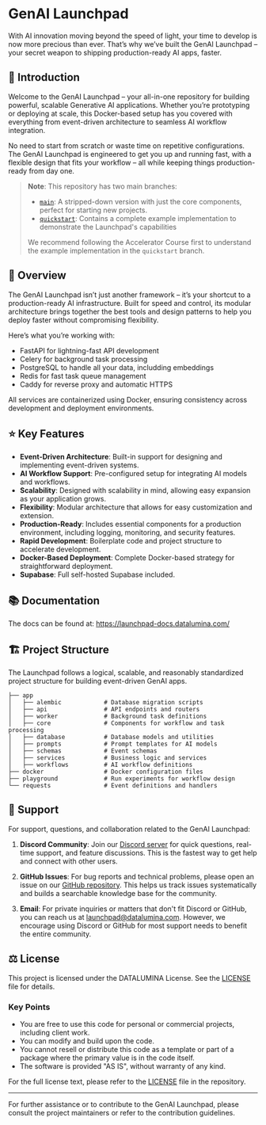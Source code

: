 # GenAI Launchpad

With AI innovation moving beyond the speed of light, your time to develop is now more precious than ever. That’s why
we’ve built the GenAI Launchpad – your secret weapon to shipping production-ready AI apps, faster.

## 🚀 Introduction

Welcome to the GenAI Launchpad – your all-in-one repository for building powerful, scalable Generative AI applications.
Whether you’re prototyping or deploying at scale, this Docker-based setup has you covered with everything from
event-driven architecture to seamless AI workflow integration.

No need to start from scratch or waste time on repetitive configurations. The GenAI Launchpad is engineered to get you
up and running fast, with a flexible design that fits your workflow – all while keeping things production-ready from day
one.

> **Note**: This repository has two main branches:
> - [`main`](https://github.com/datalumina/genai-launchpad/tree/main): A stripped-down version with just the core
    components, perfect for starting new projects.
> - [`quickstart`](https://github.com/datalumina/genai-launchpad/tree/boilerplate): Contains a complete example
    implementation to demonstrate the Launchpad's capabilities
>
> We recommend following the Accelerator Course first to understand the example implementation in the `quickstart` branch.

## 🎯 Overview

The GenAI Launchpad isn’t just another framework – it’s your shortcut to a production-ready AI infrastructure. Built for
speed and control, its modular architecture brings together the best tools and design patterns to help you deploy faster
without compromising flexibility.

Here’s what you’re working with:

- FastAPI for lightning-fast API development
- Celery for background task processing
- PostgreSQL to handle all your data, includding embeddings
- Redis for fast task queue management
- Caddy for reverse proxy and automatic HTTPS

All services are containerized using Docker, ensuring consistency across development and deployment environments.

## ⭐ Key Features

- **Event-Driven Architecture**: Built-in support for designing and implementing event-driven systems.
- **AI Workflow Support**: Pre-configured setup for integrating AI models and workflows.
- **Scalability**: Designed with scalability in mind, allowing easy expansion as your application grows.
- **Flexibility**: Modular architecture that allows for easy customization and extension.
- **Production-Ready**: Includes essential components for a production environment, including logging, monitoring, and
  security features.
- **Rapid Development**: Boilerplate code and project structure to accelerate development.
- **Docker-Based Deployment**: Complete Docker-based strategy for straightforward deployment.
- **Supabase**: Full self-hosted Supabase included.

## 📚 Documentation

The docs can be found at:
https://launchpad-docs.datalumina.com/

## 🏗️ Project Structure

The Launchpad follows a logical, scalable, and reasonably standardized project structure for building event-driven GenAI
apps.

```text
├── app
│   ├── alembic            # Database migration scripts
│   ├── api                # API endpoints and routers
│   ├── worker             # Background task definitions
│   ├── core               # Components for workflow and task processing
│   ├── database           # Database models and utilities
│   ├── prompts            # Prompt templates for AI models
│   ├── schemas            # Event schemas
│   ├── services           # Business logic and services
│   ├── workflows          # AI workflow definitions
├── docker                 # Docker configuration files
├── playground             # Run experiments for workflow design
└── requests               # Event definitions and handlers
```

## 💬 Support

For support, questions, and collaboration related to the GenAI Launchpad:

1. **Discord Community**: Join our [Discord server](https://discord.gg/H67KUD6vXe) for quick questions, real-time
   support, and feature discussions. This is the fastest way to get help and connect with other users.

2. **GitHub Issues**: For bug reports and technical problems, please open an issue on
   our [GitHub repository](https://github.com/datalumina/genai-launchpad/issues). This helps us track issues
   systematically and builds a searchable knowledge base for the community.

3. **Email**: For private inquiries or matters that don't fit Discord or GitHub, you can reach us at
   launchpad@datalumina.com. However, we encourage using Discord or GitHub for most support needs to benefit the entire
   community.

## ⚖️ License

This project is licensed under the DATALUMINA License. See the [LICENSE](/LICENSE) file for details.

### Key Points

- You are free to use this code for personal or commercial projects, including client work.
- You can modify and build upon the code.
- You cannot resell or distribute this code as a template or part of a package where the primary value is in the code
  itself.
- The software is provided "AS IS", without warranty of any kind.

For the full license text, please refer to the [LICENSE](/LICENSE) file in the repository.

---

For further assistance or to contribute to the GenAI Launchpad, please consult the project maintainers or refer to the
contribution guidelines.
